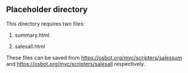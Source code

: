 ﻿## Placeholder directory

This directory requires two files:



1. summary.html
 
2. salesall.html



These files can be saved from https://osbot.org/mvc/scripters/salessum and https://osbot.org/mvc/scripters/salesall respectively.